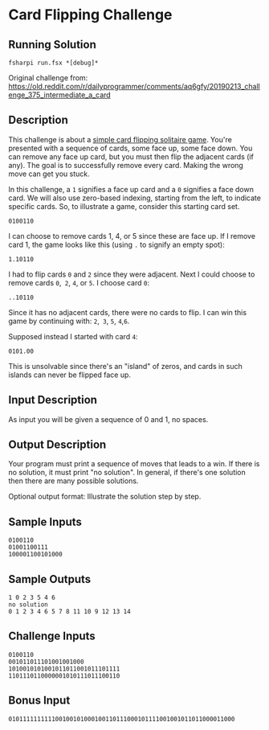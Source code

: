 # Card Flipping Challenge

## Running Solution

`fsharpi run.fsx *[debug]*`

Original challenge from: https://old.reddit.com/r/dailyprogrammer/comments/aq6gfy/20190213_challenge_375_intermediate_a_card


## Description
This challenge is about a [simple card flipping solitaire game](https://www.youtube.com/watch?v=CCxs-tu8tOU). You're presented with a sequence of cards, some face up, some face down. You can remove any face up card, but you must then flip the adjacent cards (if any). The goal is to successfully remove every card. Making the wrong move can get you stuck.

In this challenge, a `1` signifies a face up card and a `0` signifies a face down card. We will also use zero-based indexing, starting from the left, to indicate specific cards. So, to illustrate a game, consider this starting card set.

```
0100110
```
I can choose to remove cards 1, 4, or 5 since these are face up. If I remove card 1, the game looks like this (using `.` to signify an empty spot):

```
1.10110
```
I had to flip cards `0` and `2` since they were adjacent. Next I could choose to remove cards `0`,` 2`, `4`, or `5`. I choose card `0`:

```
..10110
```
Since it has no adjacent cards, there were no cards to flip. I can win this game by continuing with: `2`,` 3`, `5`, `4`,`6`.

Supposed instead I started with card `4`:

```
0101.00
```
This is unsolvable since there's an "island" of zeros, and cards in such islands can never be flipped face up.

## Input Description
As input you will be given a sequence of 0 and 1, no spaces.

## Output Description
Your program must print a sequence of moves that leads to a win. If there is no solution, it must print "no solution". In general, if there's one solution then there are many possible solutions.

Optional output format: Illustrate the solution step by step.

## Sample Inputs
```
0100110
01001100111
100001100101000
```

## Sample Outputs
```
1 0 2 3 5 4 6
no solution
0 1 2 3 4 6 5 7 8 11 10 9 12 13 14
```

## Challenge Inputs
```
0100110
001011011101001001000
1010010101001011011001011101111
1101110110000001010111011100110
```
## Bonus Input
```
010111111111100100101000100110111000101111001001011011000011000
```
